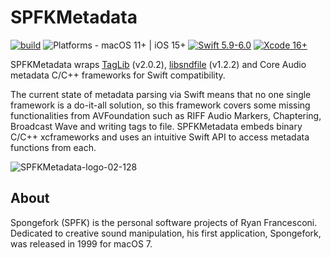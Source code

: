# SPFKMetadata

[![build](https://github.com/ryanfrancesconi/SPFKMetadata/actions/workflows/swift.yml/badge.svg?branch=main)](https://github.com/ryanfrancesconi/SPFKMetadata/actions/workflows/swift.yml)
![Platforms - macOS 11+ | iOS 15+](https://img.shields.io/badge/platforms-macOS%2011+%20|%20iOS%2015+-lightgrey.svg?style=flat)
[![Swift 5.9-6.0](https://img.shields.io/badge/Swift-5.9–6.0-orange.svg?style=flat)](https://developer.apple.com/swift) 
[![Xcode 16+](https://img.shields.io/badge/Xcode-16+-lightgrey.svg?style=flat)](https://developer.apple.com/swift) 


SPFKMetadata wraps [TagLib](https://github.com/taglib/taglib) (v2.0.2), [libsndfile](https://github.com/libsndfile/libsndfile) (v1.2.2) and Core Audio metadata C/C++ frameworks for Swift compatibility. 

The current state of metadata parsing via Swift means that no one single framework is a do-it-all solution, so this framework covers some missing functionalities from AVFoundation such as RIFF Audio Markers, Chaptering, Broadcast Wave and writing tags to file. SPFKMetadata embeds binary C/C++ xcframeworks and uses an intuitive Swift API to access metadata functions from each. 

![SPFKMetadata-logo-02-128](https://github.com/user-attachments/assets/3f9b8482-4c5c-43ec-baac-77f4630c1ef9)

## About

Spongefork (SPFK) is the personal software projects of Ryan Francesconi. Dedicated to creative sound manipulation, his first application, Spongefork, was released in 1999 for macOS 7.
